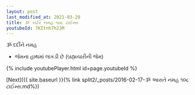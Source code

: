 ```yaml
---
layout: post
last_modified_at: 2021-03-29
title: ૐ કાર્ટરે નમહ ૧૦૮ ટાઈમ્સ
youtubeId: 7KItnh7h2JM
---
```

 
 
 ૐ દર્દીને નમહ  
 
 -  જેમના હાથમાં લાકડી છે (બ્રહ્મચારીની જેમ) 
 
  
 
  
 
 
 
 
 
 


{% include youtubePlayer.html id=page.youtubeId %}
 
[Next]({{ site.baseurl }}{% link  split2/_posts/2016-02-17-ૐ આસતે નમહ ૧૦૮ ટાઈમ્સ.md%})
 
